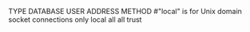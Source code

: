 
TYPE  DATABASE        USER            ADDRESS                 METHOD
#"local" is for Unix domain socket connections only
local   all                       all                                                   trust